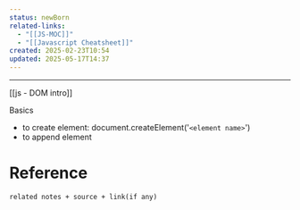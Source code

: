 ```yaml
---
status: newBorn
related-links:
  - "[[JS-MOC]]"
  - "[[Javascript Cheatsheet]]"
created: 2025-02-23T10:54
updated: 2025-05-17T14:37
---
```

---


[[js - DOM intro]]



Basics

- to create element: document.createElement('`<element name>`')
- to append element


# Reference
`related notes + source + link(if any)`
 
